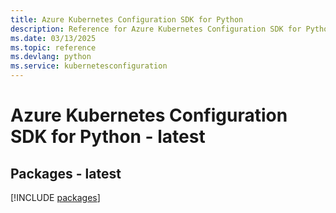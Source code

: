 ```yaml
---
title: Azure Kubernetes Configuration SDK for Python
description: Reference for Azure Kubernetes Configuration SDK for Python
ms.date: 03/13/2025
ms.topic: reference
ms.devlang: python
ms.service: kubernetesconfiguration
---
```

# Azure Kubernetes Configuration SDK for Python - latest
## Packages - latest
[!INCLUDE [packages](kubernetes-configuration-index.md)]